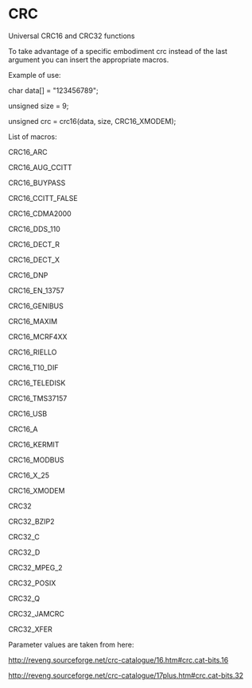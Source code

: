 # CRC
Universal CRC16 and CRC32 functions

To take advantage of a specific embodiment crc instead of the last argument you can insert the appropriate macros.

Example of use:

char data[] = "123456789";

unsigned size = 9;

unsigned crc = crc16(data, size, CRC16_XMODEM);


List of macros:

CRC16_ARC

CRC16_AUG_CCITT

CRC16_BUYPASS

CRC16_CCITT_FALSE

CRC16_CDMA2000

CRC16_DDS_110

CRC16_DECT_R

CRC16_DECT_X

CRC16_DNP

CRC16_EN_13757

CRC16_GENIBUS

CRC16_MAXIM

CRC16_MCRF4XX

CRC16_RIELLO

CRC16_T10_DIF

CRC16_TELEDISK

CRC16_TMS37157

CRC16_USB

CRC16_A

CRC16_KERMIT

CRC16_MODBUS

CRC16_X_25

CRC16_XMODEM


CRC32

CRC32_BZIP2

CRC32_C

CRC32_D

CRC32_MPEG_2

CRC32_POSIX

CRC32_Q

CRC32_JAMCRC

CRC32_XFER


Parameter values are taken from here:

http://reveng.sourceforge.net/crc-catalogue/16.htm#crc.cat-bits.16

http://reveng.sourceforge.net/crc-catalogue/17plus.htm#crc.cat-bits.32

